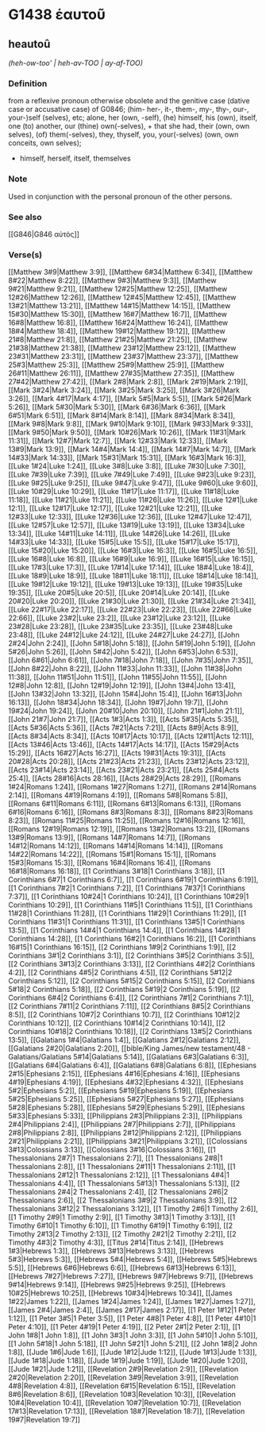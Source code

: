# G1438 ἑαυτοῦ

## heautoû

_(heh-ow-too' | heh-av-TOO | ay-af-TOO)_

### Definition

from a reflexive pronoun otherwise obsolete and the genitive case (dative case or accusative case) of G0846; (him- her-, it-, them-, my-, thy-, our-, your-)self (selves), etc; alone, her (own, -self), (he) himself, his (own), itself, one (to) another, our (thine) own(-selves), + that she had, their (own, own selves), (of) them(-selves), they, thyself, you, your(-selves) (own, own conceits, own selves); 

- himself, herself, itself, themselves

### Note

Used in conjunction with the personal pronoun of the other persons.

### See also

[[G846|G846 αὐτός]]

### Verse(s)

[[Matthew 3#9|Matthew 3:9]], [[Matthew 6#34|Matthew 6:34]], [[Matthew 8#22|Matthew 8:22]], [[Matthew 9#3|Matthew 9:3]], [[Matthew 9#21|Matthew 9:21]], [[Matthew 12#25|Matthew 12:25]], [[Matthew 12#26|Matthew 12:26]], [[Matthew 12#45|Matthew 12:45]], [[Matthew 13#21|Matthew 13:21]], [[Matthew 14#15|Matthew 14:15]], [[Matthew 15#30|Matthew 15:30]], [[Matthew 16#7|Matthew 16:7]], [[Matthew 16#8|Matthew 16:8]], [[Matthew 16#24|Matthew 16:24]], [[Matthew 18#4|Matthew 18:4]], [[Matthew 19#12|Matthew 19:12]], [[Matthew 21#8|Matthew 21:8]], [[Matthew 21#25|Matthew 21:25]], [[Matthew 21#38|Matthew 21:38]], [[Matthew 23#12|Matthew 23:12]], [[Matthew 23#31|Matthew 23:31]], [[Matthew 23#37|Matthew 23:37]], [[Matthew 25#3|Matthew 25:3]], [[Matthew 25#9|Matthew 25:9]], [[Matthew 26#11|Matthew 26:11]], [[Matthew 27#35|Matthew 27:35]], [[Matthew 27#42|Matthew 27:42]], [[Mark 2#8|Mark 2:8]], [[Mark 2#19|Mark 2:19]], [[Mark 3#24|Mark 3:24]], [[Mark 3#25|Mark 3:25]], [[Mark 3#26|Mark 3:26]], [[Mark 4#17|Mark 4:17]], [[Mark 5#5|Mark 5:5]], [[Mark 5#26|Mark 5:26]], [[Mark 5#30|Mark 5:30]], [[Mark 6#36|Mark 6:36]], [[Mark 6#51|Mark 6:51]], [[Mark 8#14|Mark 8:14]], [[Mark 8#34|Mark 8:34]], [[Mark 9#8|Mark 9:8]], [[Mark 9#10|Mark 9:10]], [[Mark 9#33|Mark 9:33]], [[Mark 9#50|Mark 9:50]], [[Mark 10#26|Mark 10:26]], [[Mark 11#31|Mark 11:31]], [[Mark 12#7|Mark 12:7]], [[Mark 12#33|Mark 12:33]], [[Mark 13#9|Mark 13:9]], [[Mark 14#4|Mark 14:4]], [[Mark 14#7|Mark 14:7]], [[Mark 14#33|Mark 14:33]], [[Mark 15#31|Mark 15:31]], [[Mark 16#3|Mark 16:3]], [[Luke 1#24|Luke 1:24]], [[Luke 3#8|Luke 3:8]], [[Luke 7#30|Luke 7:30]], [[Luke 7#39|Luke 7:39]], [[Luke 7#49|Luke 7:49]], [[Luke 9#23|Luke 9:23]], [[Luke 9#25|Luke 9:25]], [[Luke 9#47|Luke 9:47]], [[Luke 9#60|Luke 9:60]], [[Luke 10#29|Luke 10:29]], [[Luke 11#17|Luke 11:17]], [[Luke 11#18|Luke 11:18]], [[Luke 11#21|Luke 11:21]], [[Luke 11#26|Luke 11:26]], [[Luke 12#1|Luke 12:1]], [[Luke 12#17|Luke 12:17]], [[Luke 12#21|Luke 12:21]], [[Luke 12#33|Luke 12:33]], [[Luke 12#36|Luke 12:36]], [[Luke 12#47|Luke 12:47]], [[Luke 12#57|Luke 12:57]], [[Luke 13#19|Luke 13:19]], [[Luke 13#34|Luke 13:34]], [[Luke 14#11|Luke 14:11]], [[Luke 14#26|Luke 14:26]], [[Luke 14#33|Luke 14:33]], [[Luke 15#5|Luke 15:5]], [[Luke 15#17|Luke 15:17]], [[Luke 15#20|Luke 15:20]], [[Luke 16#3|Luke 16:3]], [[Luke 16#5|Luke 16:5]], [[Luke 16#8|Luke 16:8]], [[Luke 16#9|Luke 16:9]], [[Luke 16#15|Luke 16:15]], [[Luke 17#3|Luke 17:3]], [[Luke 17#14|Luke 17:14]], [[Luke 18#4|Luke 18:4]], [[Luke 18#9|Luke 18:9]], [[Luke 18#11|Luke 18:11]], [[Luke 18#14|Luke 18:14]], [[Luke 19#12|Luke 19:12]], [[Luke 19#13|Luke 19:13]], [[Luke 19#35|Luke 19:35]], [[Luke 20#5|Luke 20:5]], [[Luke 20#14|Luke 20:14]], [[Luke 20#20|Luke 20:20]], [[Luke 21#30|Luke 21:30]], [[Luke 21#34|Luke 21:34]], [[Luke 22#17|Luke 22:17]], [[Luke 22#23|Luke 22:23]], [[Luke 22#66|Luke 22:66]], [[Luke 23#2|Luke 23:2]], [[Luke 23#12|Luke 23:12]], [[Luke 23#28|Luke 23:28]], [[Luke 23#35|Luke 23:35]], [[Luke 23#48|Luke 23:48]], [[Luke 24#12|Luke 24:12]], [[Luke 24#27|Luke 24:27]], [[John 2#24|John 2:24]], [[John 5#18|John 5:18]], [[John 5#19|John 5:19]], [[John 5#26|John 5:26]], [[John 5#42|John 5:42]], [[John 6#53|John 6:53]], [[John 6#61|John 6:61]], [[John 7#18|John 7:18]], [[John 7#35|John 7:35]], [[John 8#22|John 8:22]], [[John 11#33|John 11:33]], [[John 11#38|John 11:38]], [[John 11#51|John 11:51]], [[John 11#55|John 11:55]], [[John 12#8|John 12:8]], [[John 12#19|John 12:19]], [[John 13#4|John 13:4]], [[John 13#32|John 13:32]], [[John 15#4|John 15:4]], [[John 16#13|John 16:13]], [[John 18#34|John 18:34]], [[John 19#7|John 19:7]], [[John 19#24|John 19:24]], [[John 20#10|John 20:10]], [[John 21#1|John 21:1]], [[John 21#7|John 21:7]], [[Acts 1#3|Acts 1:3]], [[Acts 5#35|Acts 5:35]], [[Acts 5#36|Acts 5:36]], [[Acts 7#21|Acts 7:21]], [[Acts 8#9|Acts 8:9]], [[Acts 8#34|Acts 8:34]], [[Acts 10#17|Acts 10:17]], [[Acts 12#11|Acts 12:11]], [[Acts 13#46|Acts 13:46]], [[Acts 14#17|Acts 14:17]], [[Acts 15#29|Acts 15:29]], [[Acts 16#27|Acts 16:27]], [[Acts 19#31|Acts 19:31]], [[Acts 20#28|Acts 20:28]], [[Acts 21#23|Acts 21:23]], [[Acts 23#12|Acts 23:12]], [[Acts 23#14|Acts 23:14]], [[Acts 23#21|Acts 23:21]], [[Acts 25#4|Acts 25:4]], [[Acts 28#16|Acts 28:16]], [[Acts 28#29|Acts 28:29]], [[Romans 1#24|Romans 1:24]], [[Romans 1#27|Romans 1:27]], [[Romans 2#14|Romans 2:14]], [[Romans 4#19|Romans 4:19]], [[Romans 5#8|Romans 5:8]], [[Romans 6#11|Romans 6:11]], [[Romans 6#13|Romans 6:13]], [[Romans 6#16|Romans 6:16]], [[Romans 8#3|Romans 8:3]], [[Romans 8#23|Romans 8:23]], [[Romans 11#25|Romans 11:25]], [[Romans 12#16|Romans 12:16]], [[Romans 12#19|Romans 12:19]], [[Romans 13#2|Romans 13:2]], [[Romans 13#9|Romans 13:9]], [[Romans 14#7|Romans 14:7]], [[Romans 14#12|Romans 14:12]], [[Romans 14#14|Romans 14:14]], [[Romans 14#22|Romans 14:22]], [[Romans 15#1|Romans 15:1]], [[Romans 15#3|Romans 15:3]], [[Romans 16#4|Romans 16:4]], [[Romans 16#18|Romans 16:18]], [[1 Corinthians 3#18|1 Corinthians 3:18]], [[1 Corinthians 6#7|1 Corinthians 6:7]], [[1 Corinthians 6#19|1 Corinthians 6:19]], [[1 Corinthians 7#2|1 Corinthians 7:2]], [[1 Corinthians 7#37|1 Corinthians 7:37]], [[1 Corinthians 10#24|1 Corinthians 10:24]], [[1 Corinthians 10#29|1 Corinthians 10:29]], [[1 Corinthians 11#5|1 Corinthians 11:5]], [[1 Corinthians 11#28|1 Corinthians 11:28]], [[1 Corinthians 11#29|1 Corinthians 11:29]], [[1 Corinthians 11#31|1 Corinthians 11:31]], [[1 Corinthians 13#5|1 Corinthians 13:5]], [[1 Corinthians 14#4|1 Corinthians 14:4]], [[1 Corinthians 14#28|1 Corinthians 14:28]], [[1 Corinthians 16#2|1 Corinthians 16:2]], [[1 Corinthians 16#15|1 Corinthians 16:15]], [[2 Corinthians 1#9|2 Corinthians 1:9]], [[2 Corinthians 3#1|2 Corinthians 3:1]], [[2 Corinthians 3#5|2 Corinthians 3:5]], [[2 Corinthians 3#13|2 Corinthians 3:13]], [[2 Corinthians 4#2|2 Corinthians 4:2]], [[2 Corinthians 4#5|2 Corinthians 4:5]], [[2 Corinthians 5#12|2 Corinthians 5:12]], [[2 Corinthians 5#15|2 Corinthians 5:15]], [[2 Corinthians 5#18|2 Corinthians 5:18]], [[2 Corinthians 5#19|2 Corinthians 5:19]], [[2 Corinthians 6#4|2 Corinthians 6:4]], [[2 Corinthians 7#1|2 Corinthians 7:1]], [[2 Corinthians 7#11|2 Corinthians 7:11]], [[2 Corinthians 8#5|2 Corinthians 8:5]], [[2 Corinthians 10#7|2 Corinthians 10:7]], [[2 Corinthians 10#12|2 Corinthians 10:12]], [[2 Corinthians 10#14|2 Corinthians 10:14]], [[2 Corinthians 10#18|2 Corinthians 10:18]], [[2 Corinthians 13#5|2 Corinthians 13:5]], [[Galatians 1#4|Galatians 1:4]], [[Galatians 2#12|Galatians 2:12]], [[Galatians 2#20|Galatians 2:20]], [[bible/King James/new testament/48 - Galatians/Galatians 5#14|Galatians 5:14]], [[Galatians 6#3|Galatians 6:3]], [[Galatians 6#4|Galatians 6:4]], [[Galatians 6#8|Galatians 6:8]], [[Ephesians 2#15|Ephesians 2:15]], [[Ephesians 4#16|Ephesians 4:16]], [[Ephesians 4#19|Ephesians 4:19]], [[Ephesians 4#32|Ephesians 4:32]], [[Ephesians 5#2|Ephesians 5:2]], [[Ephesians 5#19|Ephesians 5:19]], [[Ephesians 5#25|Ephesians 5:25]], [[Ephesians 5#27|Ephesians 5:27]], [[Ephesians 5#28|Ephesians 5:28]], [[Ephesians 5#29|Ephesians 5:29]], [[Ephesians 5#33|Ephesians 5:33]], [[Philippians 2#3|Philippians 2:3]], [[Philippians 2#4|Philippians 2:4]], [[Philippians 2#7|Philippians 2:7]], [[Philippians 2#8|Philippians 2:8]], [[Philippians 2#12|Philippians 2:12]], [[Philippians 2#21|Philippians 2:21]], [[Philippians 3#21|Philippians 3:21]], [[Colossians 3#13|Colossians 3:13]], [[Colossians 3#16|Colossians 3:16]], [[1 Thessalonians 2#7|1 Thessalonians 2:7]], [[1 Thessalonians 2#8|1 Thessalonians 2:8]], [[1 Thessalonians 2#11|1 Thessalonians 2:11]], [[1 Thessalonians 2#12|1 Thessalonians 2:12]], [[1 Thessalonians 4#4|1 Thessalonians 4:4]], [[1 Thessalonians 5#13|1 Thessalonians 5:13]], [[2 Thessalonians 2#4|2 Thessalonians 2:4]], [[2 Thessalonians 2#6|2 Thessalonians 2:6]], [[2 Thessalonians 3#9|2 Thessalonians 3:9]], [[2 Thessalonians 3#12|2 Thessalonians 3:12]], [[1 Timothy 2#6|1 Timothy 2:6]], [[1 Timothy 2#9|1 Timothy 2:9]], [[1 Timothy 3#13|1 Timothy 3:13]], [[1 Timothy 6#10|1 Timothy 6:10]], [[1 Timothy 6#19|1 Timothy 6:19]], [[2 Timothy 2#13|2 Timothy 2:13]], [[2 Timothy 2#21|2 Timothy 2:21]], [[2 Timothy 4#3|2 Timothy 4:3]], [[Titus 2#14|Titus 2:14]], [[Hebrews 1#3|Hebrews 1:3]], [[Hebrews 3#13|Hebrews 3:13]], [[Hebrews 5#3|Hebrews 5:3]], [[Hebrews 5#4|Hebrews 5:4]], [[Hebrews 5#5|Hebrews 5:5]], [[Hebrews 6#6|Hebrews 6:6]], [[Hebrews 6#13|Hebrews 6:13]], [[Hebrews 7#27|Hebrews 7:27]], [[Hebrews 9#7|Hebrews 9:7]], [[Hebrews 9#14|Hebrews 9:14]], [[Hebrews 9#25|Hebrews 9:25]], [[Hebrews 10#25|Hebrews 10:25]], [[Hebrews 10#34|Hebrews 10:34]], [[James 1#22|James 1:22]], [[James 1#24|James 1:24]], [[James 1#27|James 1:27]], [[James 2#4|James 2:4]], [[James 2#17|James 2:17]], [[1 Peter 1#12|1 Peter 1:12]], [[1 Peter 3#5|1 Peter 3:5]], [[1 Peter 4#8|1 Peter 4:8]], [[1 Peter 4#10|1 Peter 4:10]], [[1 Peter 4#19|1 Peter 4:19]], [[2 Peter 2#1|2 Peter 2:1]], [[1 John 1#8|1 John 1:8]], [[1 John 3#3|1 John 3:3]], [[1 John 5#10|1 John 5:10]], [[1 John 5#18|1 John 5:18]], [[1 John 5#21|1 John 5:21]], [[2 John 1#8|2 John 1:8]], [[Jude 1#6|Jude 1:6]], [[Jude 1#12|Jude 1:12]], [[Jude 1#13|Jude 1:13]], [[Jude 1#18|Jude 1:18]], [[Jude 1#19|Jude 1:19]], [[Jude 1#20|Jude 1:20]], [[Jude 1#21|Jude 1:21]], [[Revelation 2#9|Revelation 2:9]], [[Revelation 2#20|Revelation 2:20]], [[Revelation 3#9|Revelation 3:9]], [[Revelation 4#8|Revelation 4:8]], [[Revelation 6#15|Revelation 6:15]], [[Revelation 8#6|Revelation 8:6]], [[Revelation 10#3|Revelation 10:3]], [[Revelation 10#4|Revelation 10:4]], [[Revelation 10#7|Revelation 10:7]], [[Revelation 17#13|Revelation 17:13]], [[Revelation 18#7|Revelation 18:7]], [[Revelation 19#7|Revelation 19:7]]